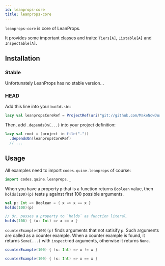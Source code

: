 ```yaml
---
id: leanprops-core
title: leanprops-core
---
```


`leanprops-core` is core of LeanProps.

It provides some important classes and traits: `Tiers[A]`, `Listable[A]` and `Inspectable[A]`.

## Installation

### Stable

Unfortunately LeanProps has no stable version...

### HEAD

Add this line into your `build.sbt`:

```scala
lazy val leanpropsCoreRef = ProjectRef(uri("git://github.com/MakeNowJust/leanprops.git"), "core")
```

Then, add `.dependsOn(...)` into your project definition:

```scala
lazy val root = (project in file("."))
  .dependsOn(leanpropsCoreRef)
  // ...
```

## Usage

All examples need to import `codes.quine.leanprops` of course:

```scala mdoc
import codes.quine.leanprops._
```

When you have a property `p` that is a function returns `Boolean` value, then `holds(100)(p)` tests `p` against first 100 possible arguments.

```scala mdoc
val p: Int => Boolean = { x => x == x }
holds(100)(p)

// Or, passes a property to `holds` as function literal.
holds(100) { (x: Int) => x == x }
```

`counterExample(100)(p)` finds arguments that not satisify `p`. Such arguments are called as a counter example. When a counter example is found, it returns `Some(...)` with `inspect`-ed arguments, otherwise it returns `None`.

```scala mdoc
counterExample(100) { (x: Int) => x != x }

counterExample(100) { (x: Int) => x == x }
```

